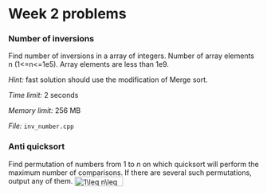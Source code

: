 # Week 2 problems

### Number of inversions

Find number of inversions in a array of integers. Number of array elements n (1<=n<=1e5). Array elements are less than 1e9. 

*Hint:* fast solution should use the modification of Merge sort.  

*Time limit:* 2 seconds

*Memory limit:* 256 MB

*File:* `inv_number.cpp`

### Anti quicksort

Find permutation of numbers from 1 to *n* on which quicksort will perform the maximum number of comparisons. If there are several such permutations, output any of them. 
<img src="http://www.sciweavers.org/tex2img.php?eq=1%5Cleq%20n%5Cleq%2010%5E6&bc=White&fc=Black&im=png&fs=12&ff=arev&edit=0" align="center" border="0" alt="1\leq n\leq 10^6" width="97" height="19" />
